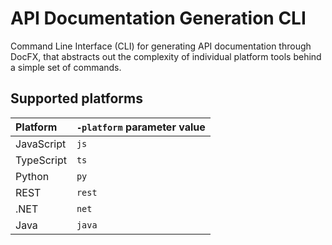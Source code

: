 # API Documentation Generation CLI

Command Line Interface (CLI) for generating API documentation through DocFX, that abstracts out the complexity of individual platform tools behind a simple set of commands.

## Supported platforms

| Platform | `-platform` parameter value |
|:---------|:----------------------------|
| JavaScript | `js` |
| TypeScript | `ts` |
| Python | `py` |
| REST | `rest` |
| .NET | `net` |
| Java | `java` |
